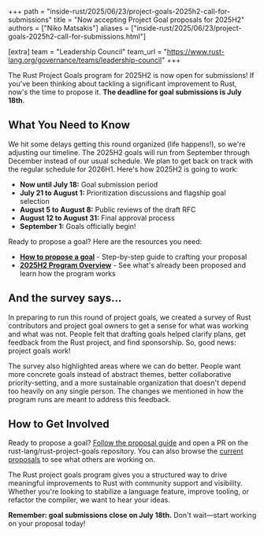 +++
path = "inside-rust/2025/06/23/project-goals-2025h2-call-for-submissions"
title = "Now accepting Project Goal proposals for 2025H2"
authors = ["Niko Matsakis"]
aliases = ["inside-rust/2025/06/23/project-goals-2025h2-call-for-submissions.html"]

[extra]
team = "Leadership Council"
team_url = "https://www.rust-lang.org/governance/teams/leadership-council"
+++

The Rust Project Goals program for 2025H2 is now open for submissions! If you've been thinking about tackling a significant improvement to Rust, now's the time to propose it. **The deadline for goal submissions is July 18th**.

## What You Need to Know

We hit some delays getting this round organized (life happens!), so we're adjusting our timeline. The 2025H2 goals will run from September through December instead of our usual schedule. We plan to get back on track with the regular schedule for 2026H1. Here's how 2025H2 is going to work:

* **Now until July 18:** Goal submission period
* **July 21 to August 1:** Prioritization discussions and flagship goal selection
* **August 5 to August 8:** Public reviews of the draft RFC
* **August 12 to August 31:** Final approval process
* **September 1:** Goals officially begin!

Ready to propose a goal? Here are the resources you need:

* **[How to propose a goal](https://rust-lang.github.io/rust-project-goals/how_to/propose_a_goal.html)** - Step-by-step guide to crafting your proposal
* **[2025H2 Program Overview](https://rust-lang.github.io/rust-project-goals/2025h2/index.html)** - See what's already been proposed and learn how the program works

## And the survey says...

In preparing to run this round of project goals, we created a survey of Rust contributors and project goal owners to get a sense for what was working and what was not. People felt that drafting goals helped clarify plans, get feedback from the Rust project, and find sponsorship. So, good news: project goals work!

The survey also highlighted areas where we can do better. People want more concrete goals instead of abstract themes, better collaborative priority-setting, and a more sustainable organization that doesn't depend too heavily on any single person. The changes we mentioned in how the program runs are meant to address this feedback.

## How to Get Involved

Ready to propose a goal? [Follow the proposal guide](https://rust-lang.github.io/rust-project-goals/how_to/propose_a_goal.html) and open a PR on the rust-lang/rust-project-goals repository. You can also browse the [current proposals](https://rust-lang.github.io/rust-project-goals/2025h2/index.html) to see what others are working on.

The Rust project goals program gives you a structured way to drive meaningful improvements to Rust with community support and visibility. Whether you're looking to stabilize a language feature, improve tooling, or refactor the compiler, we want to hear your ideas.

**Remember: goal submissions close on July 18th.** Don't wait—start working on your proposal today!
